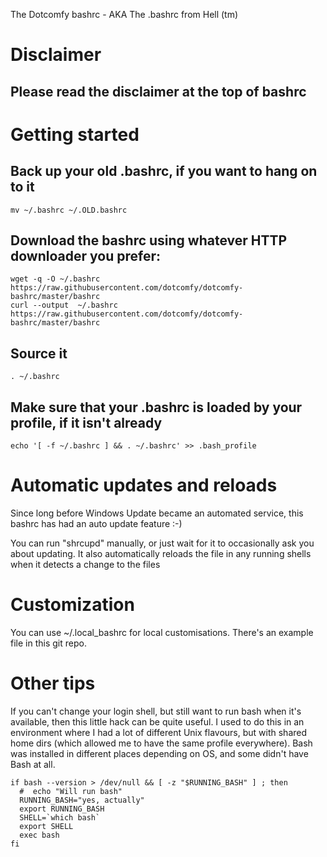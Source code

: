 The Dotcomfy bashrc - AKA The .bashrc from Hell (tm)

# Disclaimer

## Please read the disclaimer at the top of bashrc

# Getting started

## Back up your old .bashrc, if you want to hang on to it
    mv ~/.bashrc ~/.OLD.bashrc
## Download the bashrc using whatever HTTP downloader you prefer:
    wget -q -O ~/.bashrc https://raw.githubusercontent.com/dotcomfy/dotcomfy-bashrc/master/bashrc
    curl --output  ~/.bashrc https://raw.githubusercontent.com/dotcomfy/dotcomfy-bashrc/master/bashrc
## Source it
    . ~/.bashrc
## Make sure that your .bashrc is loaded by your profile, if it isn't already
    echo '[ -f ~/.bashrc ] && . ~/.bashrc' >> .bash_profile

# Automatic updates and reloads

Since long before Windows Update became an automated service, this bashrc has had an auto update feature :-)

You can run "shrcupd" manually, or just wait for it to occasionally ask you about updating. It also automatically reloads the file in any running shells when it detects a change to the files

# Customization

You can use ~/.local_bashrc for local customisations. There's an example file in this git repo.


# Other tips

If you can't change your login shell, but still want to run bash when it's available,
then this little hack can be quite useful.
I used to do this in an environment where I had a lot of different Unix flavours, but with shared home dirs (which allowed me to have the same profile everywhere). Bash was installed in different places depending on OS, and some didn't have Bash at all.

```
if bash --version > /dev/null && [ -z "$RUNNING_BASH" ] ; then
  #  echo "Will run bash"
  RUNNING_BASH="yes, actually"
  export RUNNING_BASH
  SHELL=`which bash`
  export SHELL
  exec bash
fi
```
